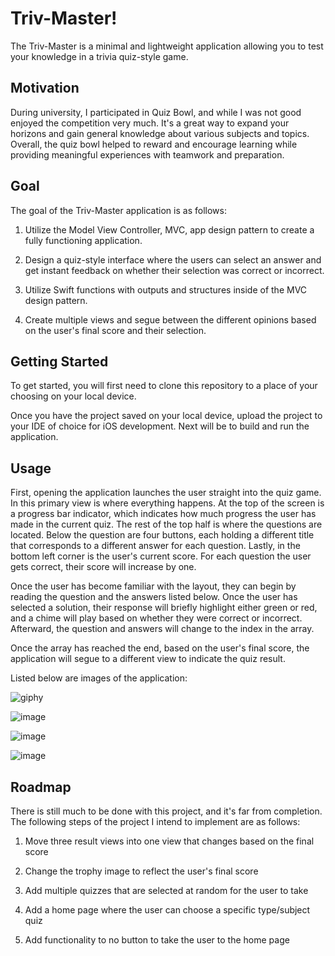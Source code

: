 # Triv-Master!

The Triv-Master is a minimal and lightweight application allowing you to test your knowledge in a trivia quiz-style game.




## Motivation

During university, I participated in Quiz Bowl, and while I was not good enjoyed the competition very much. It's a great way to expand your horizons and gain general knowledge about various subjects and topics. Overall, the quiz bowl helped to reward and encourage learning while providing meaningful experiences with teamwork and preparation.

## Goal

The goal of the Triv-Master application is as follows:

1. Utilize the Model View Controller, MVC, app design pattern to create a fully functioning application.

2. Design a quiz-style interface where the users can select an answer and get instant feedback on whether their selection was correct or incorrect.

3. Utilize Swift functions with outputs and structures inside of the MVC design pattern.

4. Create multiple views and segue between the different opinions based on the user's final score and their selection.

## Getting Started

To get started, you will first need to clone this repository to a place of your choosing on your local device.

Once you have the project saved on your local device, upload the project to your IDE of choice for iOS development. Next will be to build and run the application.

## Usage

First, opening the application launches the user straight into the quiz game. In this primary view is where everything happens. At the top of the screen is a progress bar indicator, which indicates how much progress the user has made in the current quiz. The rest of the top half is where the questions are located. Below the question are four buttons, each holding a different title that corresponds to a different answer for each question. Lastly, in the bottom left corner is the user's current score. For each question the user gets correct, their score will increase by one.

Once the user has become familiar with the layout, they can begin by reading the question and the answers listed below. Once the user has selected a solution, their response will briefly highlight either green or red, and a chime will play based on whether they were correct or incorrect. Afterward, the question and answers will change to the index in the array.

Once the array has reached the end, based on the user's final score, the application will segue to a different view to indicate the quiz result.

Listed below are images of the application:

![giphy](https://user-images.githubusercontent.com/89234922/209873634-b1e615e1-27cd-4505-9a43-f149da6987a5.gif)

![image](https://user-images.githubusercontent.com/89234922/209873660-61181964-bdd3-4d47-b548-abbefce8a890.png)

![image](https://user-images.githubusercontent.com/89234922/209873679-ee8f90e5-d4b9-4822-9264-099ebd13a6aa.png)

![image](https://user-images.githubusercontent.com/89234922/209873700-bb4f1fc2-3a0e-465e-8393-a9aaab9488b5.png)


## Roadmap

There is still much to be done with this project, and it's far from completion. The following steps of the project I intend to implement are as follows:

1. Move three result views into one view that changes based on the final score 

2. Change the trophy image to reflect the user's final score

3. Add multiple quizzes that are selected at random for the user to take

4. Add a home page where the user can choose a specific type/subject quiz

5. Add functionality to no button to take the user to the home page
